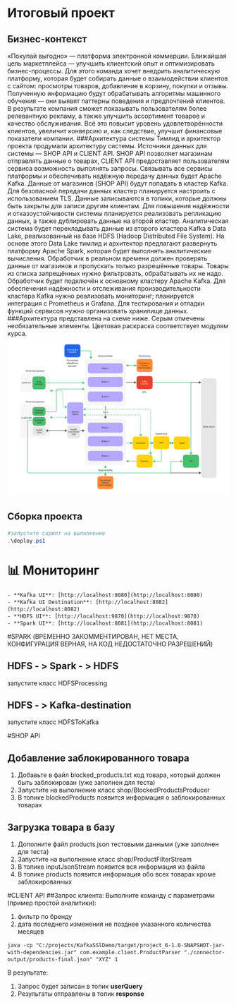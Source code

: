 # Итоговый проект 
## Бизнес-контекст
«Покупай выгодно» — платформа электронной коммерции. Ближайшая цель маркетплейса — улучшить клиентский опыт и оптимизировать бизнес-процессы. Для этого команда хочет внедрить аналитическую платформу, которая будет собирать данные о взаимодействии клиентов с сайтом: просмотры товаров, добавление в корзину, покупки и отзывы. Полученную информацию будут обрабатывать алгоритмы машинного обучения — они выявят паттерны поведения и предпочтений клиентов.
В результате компания сможет показывать пользователям более релевантную рекламу, а также улучшить ассортимент товаров и качество обслуживания. Всё это повысит уровень удовлетворённости клиентов, увеличит конверсию и, как следствие, улучшит финансовые показатели компании.
###Архитектура системы
Тимлид и архитектор проекта продумали архитектуру системы.
Источники данных для системы — SHOP API и CLIENT API. SHOP API позволяет магазинам отправлять данные о товарах, CLIENT API предоставляет пользователям сервиса возможность выполнять запросы.
Связывать все сервисы платформы и обеспечивать надёжную передачу данных будет Apache Kafka. Данные от магазинов (SHOP API) будут попадать в кластер Kafka. Для безопасной передачи данных кластер планируется настроить с использованием TLS. Данные записываются в топики, которые должны быть закрыты для записи другим клиентам.
Для повышения надёжности и отказоустойчивости системы планируется реализовать репликацию данных, а также дублировать данные на второй кластер.
Аналитическая система будет перекладывать данные из второго кластера Kafka в Data Lake, реализованный на базе HDFS (Hadoop Distributed File System). На основе этого Data Lake тимлид и архитектор предлагают развернуть платформу Apache Spark, которая будет выполнять аналитические вычисления.
Обработчик в реальном времени должен проверять данные от магазинов и пропускать только разрешённые товары. Товары из списка запрещённых нужно фильтровать, обрабатывать их не надо. Обработчик будет подключён к основному кластеру Apache Kafka.
Для обеспечения надёжности и отслеживания производительности кластера Kafka нужно реализовать мониторинг; планируется интеграция с Prometheus и Grafana.
Для тестирования и отладки функций сервисов нужно организовать хранилище данных.
###Архитектура представлена на схеме ниже.
Серым отмечены необязательные элементы. Цветовая раскраска соответствует модулям курса.  
![img.png](img.png)

## Сборка проекта
 ```powershell
#запустите скрипт на выполнение
.\deploy.ps1
 ```

# 📊 Мониторинг
```
- **Kafka UI**: [http://localhost:8080](http://localhost:8080)
- **Kafka UI Destination**: [http://localhost:8082](http://localhost:8082) 
- **HDFS UI**: [http://localhost:9870](http://localhost:9870)
- **Spark UI**: [http://localhost:8081](http://localhost:8081)
```

#SPARK 
(ВРЕМЕННО ЗАКОММЕНТИРОВАН, НЕТ МЕСТА, КОНФИГУРАЦИЯ ВЕРНАЯ, НА КОД НЕДОСТАТОЧНО РАЗРЕШЕНИЙ)
## HDFS - > Spark - > HDFS
запустите класс HDFSProcessing
## HDFS - > Kafka-destination
запустите класс HDFSToKafka

#SHOP API
## Добавление заблокированного товара
1. Добавьте в файл blocked_products.txt код товара, который должен быть заблокирован (уже заполнен для теста)
2. Запустите на выполнение класс shop/BlockedProductsProducer
3. В топике blockedProducts появится информация о заблокированных товарах
## Загрузка товара в базу
1. Дополните файл products.json тестовыми данными (уже заполнен для теста)
2. Запустите на выполнение класс shop/ProductFilterStream
3. В топике inputJsonStream появится вся информация из файла
4. В топике products появится информация обо всех товарах кроме заблокированных

#CLIENT API
##Запрос клиента:
Выполните команду с параметрами (пример простой аналитики):
1. фильтр по бренду
2. дата последнего изменения не позднее указанного количества месяцев
```
java -cp "C:/projects/KafkaSSlDemo/target/project_6-1.0-SNAPSHOT-jar-with-dependencies.jar" com.example.client.ProductParser "./connector-output/products-final.json" "XYZ" 1
```
В результате:
1. Запрос будет записан в топик **userQuery**
2. Результаты отправлены в топик **response**